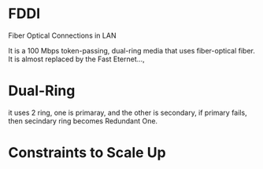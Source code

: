 # FDDI
Fiber Optical Connections in LAN

It is a 100 Mbps token-passing, dual-ring media that uses fiber-optical fiber. It is almost replaced by the Fast Eternet..., 

# Dual-Ring

it uses 2 ring, one is primaray, and the other is secondary, if primary fails, then secindary ring becomes Redundant One.

# Constraints to Scale Up
